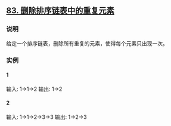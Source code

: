 ## [83. 删除排序链表中的重复元素](https://leetcode-cn.com/problems/remove-duplicates-from-sorted-list/)

### 说明
给定一个排序链表，删除所有重复的元素，使得每个元素只出现一次。

### 实例
#### 1
输入: 1->1->2
输出: 1->2

#### 2
输入: 1->1->2->3->3
输出: 1->2->3